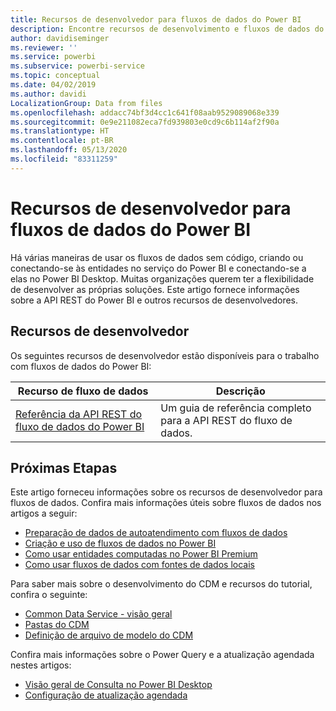 ```yaml
---
title: Recursos de desenvolvedor para fluxos de dados do Power BI
description: Encontre recursos de desenvolvimento e fluxos de dados do Power BI
author: davidiseminger
ms.reviewer: ''
ms.service: powerbi
ms.subservice: powerbi-service
ms.topic: conceptual
ms.date: 04/02/2019
ms.author: davidi
LocalizationGroup: Data from files
ms.openlocfilehash: addacc74bf3d4cc1c641f08aab9529089068e339
ms.sourcegitcommit: 0e9e211082eca7fd939803e0cd9c6b114af2f90a
ms.translationtype: HT
ms.contentlocale: pt-BR
ms.lasthandoff: 05/13/2020
ms.locfileid: "83311259"
---
```

# <a name="developer-resources-for-power-bi-dataflows"></a>Recursos de desenvolvedor para fluxos de dados do Power BI

Há várias maneiras de usar os fluxos de dados sem código, criando ou conectando-se às entidades no serviço do Power BI e conectando-se a elas no Power BI Desktop. Muitas organizações querem ter a flexibilidade de desenvolver as próprias soluções. Este artigo fornece informações sobre a API REST do Power BI e outros recursos de desenvolvedores.


## <a name="developer-resources"></a>Recursos de desenvolvedor

Os seguintes recursos de desenvolvedor estão disponíveis para o trabalho com fluxos de dados do Power BI:


| Recurso de fluxo de dados | Descrição |
| --- | --- |
| [Referência da API REST do fluxo de dados do Power BI](https://go.microsoft.com/fwlink/?linkid=2047629)    | Um guia de referência completo para a API REST do fluxo de dados.|


## <a name="next-steps"></a>Próximas Etapas

Este artigo forneceu informações sobre os recursos de desenvolvedor para fluxos de dados. Confira mais informações úteis sobre fluxos de dados nos artigos a seguir:

* [Preparação de dados de autoatendimento com fluxos de dados](service-dataflows-overview.md)
* [Criação e uso de fluxos de dados no Power BI](service-dataflows-create-use.md)
* [Como usar entidades computadas no Power BI Premium](service-dataflows-computed-entities-premium.md)
* [Como usar fluxos de dados com fontes de dados locais](service-dataflows-on-premises-gateways.md)

Para saber mais sobre o desenvolvimento do CDM e recursos do tutorial, confira o seguinte:
* [Common Data Service - visão geral ](https://docs.microsoft.com/powerapps/common-data-model/overview)
* [Pastas do CDM](https://go.microsoft.com/fwlink/?linkid=2045304)
* [Definição de arquivo de modelo do CDM](https://go.microsoft.com/fwlink/?linkid=2045521)


Confira mais informações sobre o Power Query e a atualização agendada nestes artigos:
* [Visão geral de Consulta no Power BI Desktop](desktop-query-overview.md)
* [Configuração de atualização agendada](../connect-data/refresh-scheduled-refresh.md)
